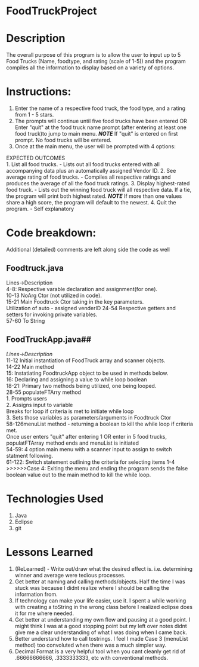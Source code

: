 # FoodTruckProject

# Description

The overall purpose of this program is to allow the user to input up to 5 Food Trucks (Name, foodtype, and rating (scale of 1-5)) and the program compiles all the information to display based on a variety of options. 


# Instructions:
1. Enter the name of a respective food truck, the food type, and a rating from 1 - 5 stars.
2. The prompts will continue until five food trucks have been entered 
   OR
   Enter "quit" at the food truck name prompt (after entering at least one food truck)to jump to main menu. 
   ***NOTE*** If "quit" is entered on first prompt. No food trucks will be entered.
3. Once at the main menu, the user will be prompted with 4 options:

EXPECTED OUTCOMES <br>
    1. List all food trucks. - Lists out all food trucks entered with all accompanying data plus an automatically assigned Vendor ID.
    2. See average rating of food trucks. - Compiles all respective ratings and produces the average of all the food truck ratings.
    3. Display highest-rated food truck. - Lists out the winning food truck will all respective data. If a tie, the program will print both highest rated.
    ***NOTE*** If more than one values share a high score, the program will default to the newest.
    4. Quit the program. - Self explanatory

# Code breakdown:
Additional (detailed) comments are left along side the code as well
## Foodtruck.java ##

Lines->Description <br> 
4-8: 	Respective varable declaration and assignment(for one).<br>
10-13 NoArg Ctor (not utilized in code).<br>
15-21	Main Foodtruck Ctor taking in the key parameters. <br>
		Utilization of auto - assigned venderID
24-54 Respective getters and setters for invoking private variables.<br>
57-60	To String<br>


## FoodTruckApp.java##

*Lines->Description* <br>
11-12	Initial instantiation of FoodTruck array and scanner objects.<br>
14-22	Main method<br>
		15: Instatiating FoodtruckApp object to be used in methods below.<br>
		16: Declaring and assigning a value to while loop boolean<br>
		18-21: Primary two methods being utilized, one being looped.<br>
28-55 populateFTArry method <br>
		1. Prompts users <br>
		2. Assigns input to variable <br>
		   Breaks for loop if criteria is met to initiate while loop<br>
		3. Sets those variables as parameters/arguments in Foodtruck Ctor<br>
58-126menuList method - returning a boolean to kill the while loop if criteria met.<br>
		Once user enters "quit" after entering 1 OR enter in 5 food trucks, populatFTArray method ends and menuList is initiated<br>
		54-59: 4 option main menu with a scanner input to assign to switch statment following.<br>
		61-122: Switch statement outlining the criteria for selecting items 1-4<br>
		>>>>>>Case 4: Exiting the menu and ending the program sends the false boolean value out to the main method to kill the 
				while loop.<br>


# Technologies Used
1. Java
2. Eclipse
3. git

# Lessons Learned

1. (ReLearned) - Write out/draw what the desired effect is. i.e. determining winner and average were tedious processes.
2. Get better at naming and calling methods/objects. Half the time I was stuck was because I didnt realize where I should be
calling the information from. 
3. If technology can make your life easier, use it. I spent a while working with creating a toString in the wrong class before I realized eclipse does it for me where needed. 
4. Get better at understanding my own flow and pausing at a good point. I might think I was at a good stopping point but my left over notes didnt give me a clear understanding of what I was doing when I came back.
5. Better understand how to call tostrings. I feel I made Case 3 (menuList method) too convoluted when there was a much simpler way.
6. Decimal Format is a very helpful tool when you cant cleanly get rid of .66666666666, .3333333333, etc with conventional methods. 